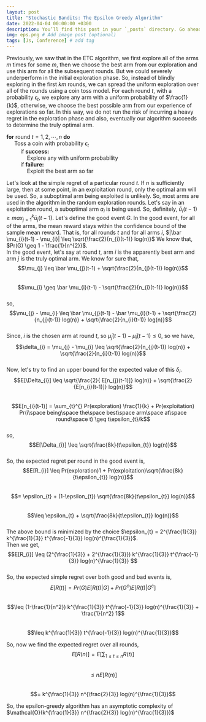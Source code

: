 ```yaml
---
layout: post
title: "Stochastic Bandits: The Epsilon Greedy Algorithm"
date: 2022-04-04 00:00:00 +0300
description: You’ll find this post in your `_posts` directory. Go ahead and edit it and re-build the site to see your changes. # Add post description (optional)
img: eps.png # Add image post (optional)
tags: [Js, Conference] # add tag
---
```


Previously, we saw that in the ETC algorithm, we first explore all of the arms $m$ times for some $m$, then we choose the best arm from our exploration and use this arm for all the subsequent rounds. But we could severely underperform in the initial exploration phase. So, instead of blindly exploring in the first $km$ rounds, we can spread the uniform exploration over all of the rounds using a coin toss model. For each round $t$, with a probability $\epsilon_{t}$, we explore any arm with a uniform probability of $\frac{1}{k}$, otherwise, we choose the best possible arm from our experience of explorations so far. In this way, we do not run the risk of incurring a heavy regret in the exploration phase and also, eventually our algorithm succeeds to determine the truly optimal arm.

$\textbf{for}$ round $t = 1, 2, \cdots , n$ $\textbf{do}$   
$\quad$ Toss a coin with probability $\epsilon_{t}$   
$\quad\quad$ if $\textbf{success:}$   
$\quad\quad\quad$ Explore any with uniform probability   
$\quad\quad$ if $\textbf{failure:}$   
$\quad\quad\quad$ Exploit the best arm so far

Let's look at the simple regret of a particular round $t$. If $n$ is sufficiently large, then at some point, in an exploitation round, only the optimal arm will be used. So, a suboptimal arm being exploited is unlikely. So, most arms are used in the algorithm in the random exploration rounds. Let's say in an exploitation round, a suboptimal arm $a_{i}$ is being used. So, definitely, $\bar u_{i}(t-1) \geq max_{j = 1}^{k} \bar u_{j}(t-1)$.
Let's define the good event $G$. In the good event, for all of the arms, the mean reward stays within the confidence bound of the sample mean reward. That is, for all rounds $t$ and for all arms $i$, $|\bar \mu_{i}(t-1) - \mu_{i}| \leq \sqrt{\frac{2}{n_{i}(t-1)} log(n)}$
We know that, $Pr(G) \geq 1 - \frac{1}{n^{2}}$.  
In the good event, let's say at round $t$, arm $i$ is the apparently best arm and arm $j$ is the truly optimal arm. We know for sure that,  
$$\mu_{j} \leq \bar \mu_{j}(t-1) + \sqrt{\frac{2}{n_{j}(t-1)} log(n)}$$  
$$\mu_{i} \geq \bar \mu_{i}(t-1) - \sqrt{\frac{2}{n_{i}(t-1)} log(n)}$$  
so, $$\mu_{j} - \mu_{i} \leq \bar \mu_{j}(t-1) - \bar \mu_{i}(t-1) + \sqrt{\frac{2}{n_{j}(t-1)} log(n)} + \sqrt{\frac{2}{n_{i}(t-1)} log(n)}$$  
Since, $i$ is the chosen arm at round $t$, so $\bar \mu_{j}(t-1) - \bar \mu_{i}(t-1) \leq 0$, so we have,  
$$\delta_{i} = \mu_{j} - \mu_{i} \leq \sqrt{\frac{2}{n_{j}(t-1)} log(n)} + \sqrt{\frac{2}{n_{i}(t-1)} log(n)}$$     
Now, let's try to find an upper bound for the expected value of this $\delta_{i}$.    
$$E[\Delta_{i}] \leq \sqrt{\frac{2}{ E[n_{j}(t-1)]} log(n)} + \sqrt{\frac{2}{E[n_{i}(t-1)]} log(n)}$$  
$$E[n_{i}(t-1)] = \sum_{t}^{} Pr(exploration) \frac{1}{k} + Pr(exploitation) Pr(i\space being\space the\space best\space arm\space at\space round\space t) \geq t\epsilon_{t}/k$$   
so, $$E[\Delta_{i}] \leq \sqrt{\frac{8k}{t\epsilon_{t}} log(n)}$$  
So, the expected regret per round in the good event is, $$E[R_{i}] \leq Pr(exploration)1 + Pr(exploitation)\sqrt{\frac{8k}{t\epsilon_{t}} log(n)}$$    
$$= \epsilon_{t} + (1-\epsilon_{t}) \sqrt{\frac{8k}{t\epsilon_{t}} log(n)}$$    
$$\leq  \epsilon_{t} + \sqrt{\frac{8k}{t\epsilon_{t}} log(n)}$$   
The above bound is minimized by the choice $\epsilon_{t} = 2^{\frac{1}{3}} k^{\frac{1}{3}} t^{\frac{-1}{3}} log(n)^{\frac{1}{3}}$.   
Then we get, $$E[R_{i}] \leq (2^{\frac{1}{3}} + 2^{\frac{1}{3}}) k^{\frac{1}{3}} t^{\frac{-1}{3}} log(n)^{\frac{1}{3}} $$  
So, the expected simple regret over both good and bad events is,  
$$E[R(t)] = Pr(G) E[R(t)|G] + Pr(G^{c}) E[R(t)|G^{c}]$$   
$$\leq (1-\frac{1}{n^2}) k^{\frac{1}{3}} t^{\frac{-1}{3}} log(n)^{\frac{1}{3}} + \frac{1}{n^2} 1$$   
$$\leq k^{\frac{1}{3}} t^{\frac{-1}{3}} log(n)^{\frac{1}{3}}$$    

So, now we find the expected regret over all rounds,  
$$E[R(n)] = E[\sum_{1\leq t\leq n} R(t)]$$   
$$\leq n E[R(n)]$$  
$$= k^{\frac{1}{3}} n^{\frac{2}{3}} log(n)^{\frac{1}{3}}$$  

So, the epsilon-greedy algorithm has an asymptotic complexity of $\mathcal{O}(k^{\frac{1}{3}} n^{\frac{2}{3}} log(n)^{\frac{1}{3}})$  


